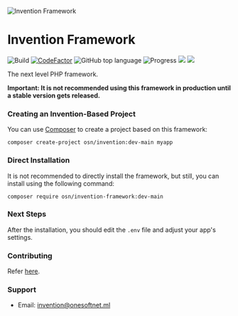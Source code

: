 ![Invention Framework](https://res.cloudinary.com/rakinar2/image/upload/v1648118397/Invention-Framework-Card-transparent_afez0c.png)
 
<!-- 
 https://repository-images.githubusercontent.com/438729131/0c5749e4-96da-4f48-b2d0-0d931478b79c -->
 
# Invention Framework
![Build](https://github.com/onesoft-sudo/invention-framework/actions/workflows/build.yml/badge.svg)
[![CodeFactor](https://www.codefactor.io/repository/github/onesoft-sudo/invention-framework/badge)](https://www.codefactor.io/repository/github/onesoft-sudo/invention-framework)
![GitHub top language](https://img.shields.io/github/languages/top/onesoft-sudo/invention-framework?label=PHP)
![Progress](https://progress-bar.dev/83?title=Development)
![](https://img.shields.io/github/license/onesoft-sudo/invention-framework?color=%23007bff&label=License)
![](https://img.shields.io/packagist/dt/osn/invention-framework?label=Downloads) 
<!--![Packagist Version (including pre-releases)](https://img.shields.io/packagist/v/osn/invention-framework?include_prereleases&label=Packagist)-->

The next level PHP framework.

**Important: It is not recommended using this framework in production until a stable version gets released.**



### Creating an Invention-Based Project
You can use [Composer](https://getcomposer.org) to create a project based on this framework:

```
composer create-project osn/invention:dev-main myapp
```

### Direct Installation
It is not recommended to directly install the framework, but still, you can install using the following command:

```
composer require osn/invention-framework:dev-main
```

### Next Steps
After the installation, you should edit the `.env` file and adjust your app's settings.

### Contributing
Refer [here](CONTRIBUTING.md).

### Support
- Email: invention@onesoftnet.ml

